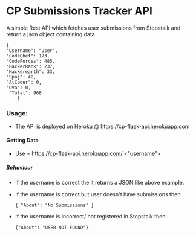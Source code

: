 # CP Submissions Tracker API

A simple Rest API which fetches user submissions from Stopstalk and return a json object containing data.

    {
    "Username": "User",
    "CodeChef": 173,
    "CodeForces": 485,
    "HackerRank": 237,
    "Hackerearth": 33,
    "Spoj": 40,
    "AtCoder": 0,
    "UVa": 0,
     "Total": 968
        }
### Usage:
- The API is deployed on Heroku @ https://cp-flask-api.herokuapp.com

#### Getting Data
- Use = https://cp-flask-api.herokuapp.com/ <"username">

##### Behaviour
- If the username is correct the it returns a JSON like above example.
- If the username is correct but user doesn't have submissions then

    `{ "About": "No Submissions" }`
- If the username is incorrect/ not registered in Stopstalk then

    `{"About": "USER NOT FOUND"}`


